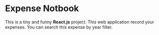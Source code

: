 # Expense Notbook

This is a tiny and funny **React.js** project.
This web application record your expenses.
You can search this expense by year filter.
